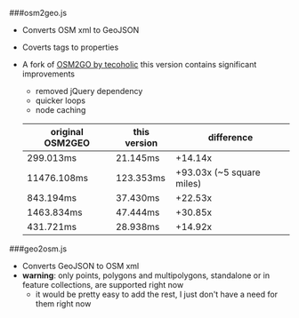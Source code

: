 ###osm2geo.js
- Converts OSM xml to GeoJSON
- Coverts tags to properties
- A fork of [OSM2GO by tecoholic](https://gist.github.com/tecoholic/1396990) this version contains significant improvements
    - removed jQuery dependency
    - quicker loops
    - node caching

    original OSM2GEO | this version | difference
    --- | --- | ---
    299.013ms   | 21.145ms  | +14.14x 
    11476.108ms | 123.353ms | +93.03x (~5 square miles)
    843.194ms   | 37.430ms  | +22.53x
    1463.834ms  | 47.444ms  | +30.85x
    431.721ms   | 28.938ms  | +14.92x

###geo2osm.js
- Converts GeoJSON to OSM xml
- __warning__: only points, polygons and multipolygons, standalone or in feature collections, are supported right now
    - it would be pretty easy to add the rest, I just don't have a need for them right now